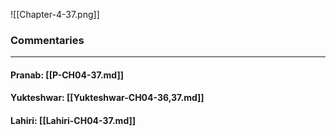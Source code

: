 ![[Chapter-4-37.png]]

### Commentaries

---

#### Pranab: [[P-CH04-37.md]]

#### Yukteshwar: [[Yukteshwar-CH04-36,37.md]]

#### Lahiri: [[Lahiri-CH04-37.md]]
